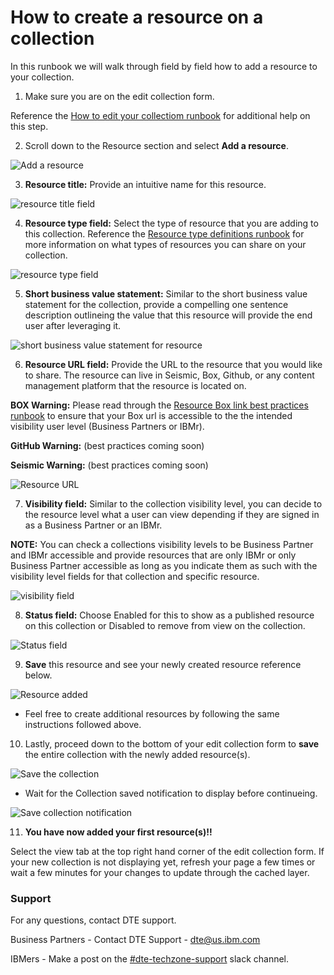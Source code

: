 # How to create a resource on a collection

In this runbook we will walk through field by field how to add a resource to your collection. 

1. Make sure you are on the edit collection form. 

Reference the [How to edit your collectiom runbook](https://github.com/IBM/dte-support-public/blob/main/IBM-Technology-Zone/IBM-Technology-Zone-Runbooks/edit-a-collection.md) for additional help on this step. 

2. Scroll down to the Resource section and select **Add a resource**.

![Add a resource](https://github.com/IBM/dte-support-public/blob/main/IBM-Technology-Zone/IBM-Technology-Zone-Runbooks/Images/add%20a%20resource%20screenshot.png)

3. **Resource title:** Provide an intuitive name for this resource. 

![resource title field](https://github.com/IBM/dte-support-public/blob/main/IBM-Technology-Zone/IBM-Technology-Zone-Runbooks/Images/resource%20title.png)

4. **Resource type field:** Select the type of resource that you are adding to this collection. Reference the [Resource type definitions runbook](https://github.ibm.com/dte-support/private/blob/master/AssetRepo/AssetRepo-Runbooks/resource-types.md) for more information on what types of resources you can share on your collection. 

![resource type field](https://github.com/IBM/dte-support-public/blob/main/IBM-Technology-Zone/IBM-Technology-Zone-Runbooks/Images/resource%20type%20field.png)

5. **Short business value statement:** Similar to the short business value statement for the collection, provide a compelling one sentence description outlineing the value that this resource will provide the end user after leveraging it. 

![short business value statement for resource](https://github.com/IBM/dte-support-public/blob/main/IBM-Technology-Zone/IBM-Technology-Zone-Runbooks/Images/short%20business%20value%20statement%20for%20resource.png)

6. **Resource URL field:** Provide the URL to the resource that you would like to share. The resource can live in Seismic, Box, Github, or any content management platform that the resource is located on. 

**BOX Warning:** Please read through the [Resource Box link best practices runbook](https://github.com/IBM/dte-support-public/blob/main/IBM-Technology-Zone/IBM-Technology-Zone-Runbooks/box-best-practices.md) to ensure that your Box url is accessible to the the intended visibility user level (Business Partners or IBMr).

**GitHub Warning:** (best practices coming soon)

**Seismic Warning:** (best practices coming soon)

![Resource URL](https://github.com/IBM/dte-support-public/blob/main/IBM-Technology-Zone/IBM-Technology-Zone-Runbooks/Images/resource%20URL.png)

7. **Visibility field:** Similar to the collection visibility level, you can decide to the resource level what a user can view depending if they are signed in as a Business Partner or an IBMr. 

**NOTE:** You can check a collections visibility levels to be Business Partner and IBMr accessible and provide resources that are only IBMr or only Business Partner accessible as long as you indicate them as such with the visibility level fields for that collection and specific resource.

![visibility field](https://github.com/IBM/dte-support-public/blob/main/IBM-Technology-Zone/IBM-Technology-Zone-Runbooks/Images/Visibility.png)
 
8. **Status field:** Choose Enabled for this to show as a published resource on this collection or Disabled to remove from view on the collection.

![Status field](https://github.com/IBM/dte-support-public/blob/main/IBM-Technology-Zone/IBM-Technology-Zone-Runbooks/Images/status%20enabled%20example.png)

9. **Save** this resource and see your newly created resource reference below. 

![Resource added](https://github.com/IBM/dte-support-public/blob/main/IBM-Technology-Zone/IBM-Technology-Zone-Runbooks/Images/resource%20added.png)

* Feel free to create additional resources by following the same instructions followed above. 

10. Lastly, proceed down to the bottom of your edit collection form to **save** the entire collection with the newly added resource(s).

![Save the collection](https://github.com/IBM/dte-support-public/blob/main/IBM-Technology-Zone/IBM-Technology-Zone-Runbooks/Images/save%20the%20collection.png)

* Wait for the Collection saved notification to display before continueing. 

![Save collection notification](https://github.com/IBM/dte-support-public/blob/main/IBM-Technology-Zone/IBM-Technology-Zone-Runbooks/Images/save%20collection%20notification.png)

11. **You have now added your first resource(s)!!**

Select the view tab at the top right hand corner of the edit collection form. If your new collection is not displaying yet, refresh your page a few times or wait a few minutes for your changes to update through the cached layer. 

### Support

For any questions, contact DTE support.

Business Partners - Contact DTE Support - dte@us.ibm.com

IBMers - Make a post on the [#dte-techzone-support](https://ibm-dte.slack.com/archives/C0124J683GW) slack channel.
